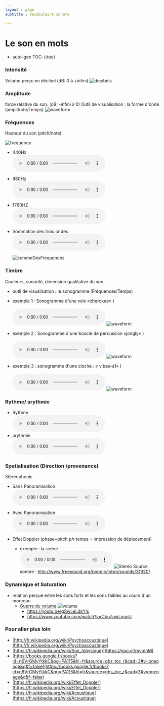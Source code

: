 ```yaml
---
layout : page  
subtitle : Vocabulaire sonore

---
```

# Le son en mots
* auto-gen TOC:
{:toc}



### Intensité
Volume perçu en décibel (dB: 0 à +infini)
![decibels](../img/son-decibel.jpg)

### Amplitude
force relative du son. (dB: -infini à 0)
Outil de visualisation : la forme d'onde (amplitude/Temps)
	![waveform](../img/ocean_amplitude.png)

### Fréquences
Hauteur du son (pitch/note)

![frequence](../img/son-frquence-ultrason-et-infrason.jpg)

* 440Hz
	<br><audio controls loop>
    <source src="../mp3/440.mp3" type="audio/mpeg">
    <source src="../ogg/440.ogg" type="audio/ogg">
	Your browser does not support the audio element.</audio>

* 880Hz
	<br><audio controls loop>
    <source src="../mp3/880.mp3" type="audio/mpeg">
    <source src="../ogg/880.ogg" type="audio/ogg">
	Your browser does not support the audio element.</audio>  

* 1760HZ
	<br><audio controls loop>
    <source src="../mp3/1760.mp3" type="audio/mpeg">
    <source src="../ogg/1760.ogg" type="audio/ogg">
	Your browser does not support the audio element.</audio>

* Sommation des trois ondes
	<br><audio controls loop>
    <source src="../mp3/440+880+1760.mp3" type="audio/mpeg">
    <source src="../ogg/440+880+1760.ogg" type="audio/ogg">
	Your browser does not support the audio element.</audio>

	![sommeDesFrequences](../img/reaper_audioSum.png)

### Timbre
Couleurs, sonorité, dimension qualitative du son.

* outil de visualisation : le sonogramme (Fréquences/Temps)
* exemple 1 : Sonogramme d'une voix   «cherokee» )  
	<br><audio controls loop>
    <source src="../mp3/cherokee.mp3" type="audio/mpeg">
    <source src="../ogg/cherokee.ogg" type="audio/ogg">
	Your browser does not support the audio element.</audio>
	![waveform](../img/ocean_chero.png)

* exemple 2 : Sonogramme d'une boucle de percussion «jongly» )  
  <br><audio controls loop>
    <source src="../mp3/jongly.mp3" type="audio/mpeg">
    <source src="../ogg/jongly.ogg" type="audio/ogg">
    Your browser does not support the audio element.</audio>
  ![waveform](../img/ocean_jongly.png)  

* exemple 3 :  sonogramme d'une cloche : « vibes-a1» )  
  <br><audio controls loop>
    <source src="../mp3/vibes-a1.mp3" type="audio/mpeg">
    <source src="../ogg/vibes-a1.ogg" type="audio/ogg">
    Your browser does not support the audio element.</audio>
  ![waveform](../img/ocean_vibe.png)  

### Rythme/ arythmie
* Rythme
<br><audio controls>
  <source src="../mp3/jongly.mp3" type="audio/mpeg">
  <source src="../ogg/jongly.ogg" type="audio/ogg">
Your browser does not support the audio element. </audio>
* arythmie
<br><audio controls>
  <source src="../mp3/rainstick.mp3" type="audio/mpeg">
  <source src="../ogg/rainstick.ogg" type="audio/ogg">
Your browser does not support the audio element. </audio>


### Spatialisation (Direction /provenance)
Stéréophonie

* Sans Panoramisation
  <br><audio controls> <source src="../mp3/rainstick.mp3" type="audio/mpeg">
	<source src="../ogg/rainstick.ogg" type="audio/ogg">
	Your browser does not support the audio element.</audio>

* Avec Panoramisation
<br><audio controls>
	<source src="../mp3/rainstickPan.mp3" type="audio/mpeg">
  <source src="../ogg/rainstickPan.ogg" type="audio/ogg">
  Your browser does not support the audio element.</audio>
* Effet Doppler (phase+pitch p/r temps = impression de déplacement)
  * exemple : la sirène
<br> <audio controls><source src="../mp3/31920__jobro__doppler-siren.mp3" type="audio/mpeg"></audio>
	![Stéréo](../img/doppler-siren_stereoWaveForm.png)
	Source sonore : http://www.freesound.org/people/jobro/sounds/31920/		


### Dynamique et Saturation
* relation perçue entre les sons forts et les sons faibles au cours d'un morceau
	* [Guerre du volume](http://fr.wikipedia.org/wiki/Guerre_du_volume)
	![volume](../img/Cd_loudness_trend-something.gif)
		* https://youtu.be/gSwLeLdkYjs
		* https://www.youtube.com/watch?v=Cbu7uwLqunU

### Pour aller plus loin
  * [http://fr.wikipedia.org/wiki/Psychoacoustique](http://fr.wikipedia.org/wiki/Psychoacoustique)
  * [https://fr.wikipedia.org/wiki/Son_(physique)](https://goo.gl/rsymhM)
  * [https://books.google.fr/books?id=n6VrGMyYtkkC&pg=PA115&hl=fr&source=gbs_toc_r&cad=3#v=onepage&q&f=false](https://books.google.fr/books?id=n6VrGMyYtkkC&pg=PA115&hl=fr&source=gbs_toc_r&cad=3#v=onepage&q&f=false)
  * [https://fr.wikipedia.org/wiki/Effet_Doppler](https://fr.wikipedia.org/wiki/Effet_Doppler)
  * [https://fr.wikipedia.org/wiki/Acoustique](https://fr.wikipedia.org/wiki/Acoustique)
